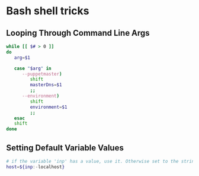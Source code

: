 # Bash shell tricks

## Looping Through Command Line Args
```bash
while [[ $# > 0 ]]
do
   arg=$1

   case "$arg" in
      --puppetmaster)
         shift
         masterDns=$1
         ;;
      --environment)
         shift
         environment=$1
         ;;
   esac
   shift
done

```
## Setting Default Variable Values
```bash
# if the variable 'inp' has a value, use it. Otherwise set to the string localhost
host=${inp:-localhost}
```
